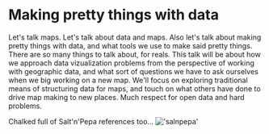 # Making pretty things with data

Let's talk maps. Let's talk about data and maps. Also let's talk about making pretty things with data, and what tools we use to make said pretty things. There are so many things to talk about, for reals. This talk will be about how we approach data vizualization problems from the perspective of working with geographic data, and what sort of questions we have to ask ourselves when we big working on a new map. We'll focus on exploring traditional means of structuring data for maps, and touch on what others have done to drive map making to new places. Much respect for open data and hard problems. 

Chalked full of Salt'n'Pepa references too...
!['salnpepa'](http://trueclothing.net/wp/wp-content/uploads/2015/01/salt-n-pepa-510f00199631f.jpg) 
